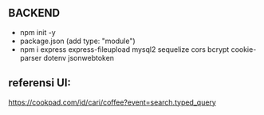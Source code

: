 ## BACKEND
- npm init -y
- package.json (add type: "module")
- npm i express express-fileupload mysql2 sequelize cors bcrypt cookie-parser dotenv jsonwebtoken 


## referensi UI: 
https://cookpad.com/id/cari/coffee?event=search.typed_query